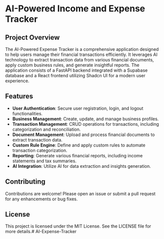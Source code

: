 # AI-Powered Income and Expense Tracker

## Project Overview
The AI-Powered Expense Tracker is a comprehensive application designed to help users manage their financial transactions efficiently. It leverages AI technology to extract transaction data from various financial documents, apply custom business rules, and generate insightful reports. The application consists of a FastAPI backend integrated with a Supabase database and a React frontend utilizing Shadcn UI for a modern user experience.

## Features
- **User Authentication**: Secure user registration, login, and logout functionalities.
- **Business Management**: Create, update, and manage business profiles.
- **Transaction Management**: CRUD operations for transactions, including categorization and reconciliation.
- **Document Management**: Upload and process financial documents to extract transaction data.
- **Custom Rule Engine**: Define and apply custom rules to automate transaction categorization.
- **Reporting**: Generate various financial reports, including income statements and tax summaries.
- **AI Integration**: Utilize AI for data extraction and insights generation.




## Contributing
Contributions are welcome! Please open an issue or submit a pull request for any enhancements or bug fixes.

## License
This project is licensed under the MIT License. See the LICENSE file for more details.#   A I - E x p e n s e - T r a c k e r 
 
 
